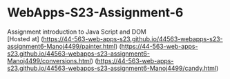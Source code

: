 
# WebApps-S23-Assignment-6
Assignment introduction to Java Script and DOM <br>
[Hosted at]
(https://44-563-web-apps-s23.github.io/44563-webapps-s23-assignment6-Manoj4499/painter.html)
(https://44-563-web-apps-s23.github.io/44563-webapps-s23-assignment6-Manoj4499/conversions.html)
(https://44-563-web-apps-s23.github.io/44563-webapps-s23-assignment6-Manoj4499/candy.html)